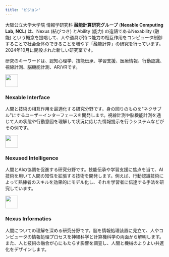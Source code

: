 ```yaml
---
title: 'ビジョン'
---
```


大阪公立大学大学院 情報学研究科 <b>融能計算研究グループ</b> (<b>Nexable Computing Lab, NCL</b>) は、Nexus (結びつき) とAbility (能力) の造語であるNexability (融能) という概念を提唱して、人や道具が持つ能力の相互作用をコンピュータ制御することで社会全体のできることを増やす「融能計算」の研究を行っています。2024年10月に開設された新しい研究室です。

研究のキーワードは、認知心理学、技能伝承、学習支援、医療情報、行動認識、視線計測、脳機能計測、AR/VRです。

<div class="index-card-container large-wrapper">
  <div class="index-card-item">
    <img src="/img/icon_interface.svg" width="40px" height="40px">
    <h3>Nexable Interface</h3>
    <p>人間と技術の相互作用を最適化する研究分野です。身の回りのものを"ネクサブル"にするユーザーインターフェースを開発します。視線計測や脳機能計測を通じて人の状態や行動意図を理解して状況に応じた情報提示を行うシステムなどがその例です。</p>
  </div>
  <div class="index-card-item">
    <img src="/img/icon_intelligence.svg" width="40px" height="40px">
    <h3>Nexused Intelligence</h3>
    <p>人間とAIの協調を促進する研究分野です。技能伝承や学習支援に焦点を当て、AI技術を用いて人間の知性を拡張する技術を開発します。例えば、行動認識技術によって熟練者のスキルを効果的にモデル化し、それを学習者に伝達する手法を研究しています。</p>
  </div>
  <div class="index-card-item">
    <img src="/img/icon_informatics.svg" width="40px" height="40px">
    <h3>Nexus Informatics</h3>
    <p>人間についての理解を深める研究分野です。脳を情報処理装置に見立て、人やコンピュータの情報処理プロセスを神経科学と計算機科学の両面から解明します。また、人と技術の融合が心にもたらす影響を調査し、人間と機械のよりよい共進化をデザインします。</p>
  </div>
</div>
